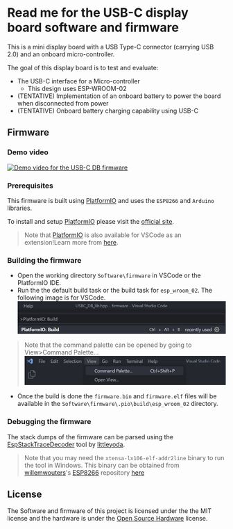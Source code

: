 # Read me for the USB-C display board software and firmware
This is a mini display board with a USB Type-C connector (carrying USB 2.0) and an onboard micro-controller.

The goal of this display board is to test and evaluate:
* The USB-C interface for a Micro-controller
    * This design uses ESP-WROOM-02
* (TENTATIVE) Implementation of an onboard battery to power the board when disconnected from power
* (TENTATIVE) Onboard battery charging capability using USB-C

## Firmware
### Demo video
[![Demo video for the USB-C DB firmware](https://img.youtube.com/vi/l0tGIR3diLk/0.jpg)](https://www.youtube.com/watch?v=l0tGIR3diLk)

### Prerequisites
This firmware is built using [PlatformIO](https://platformio.org/) and uses the `ESP8266` and `Arduino` libraries.

To install and setup [PlatformIO](https://platformio.org/) please visit the [official site](https://platformio.org/install).
> Note that [PlatformIO](https://platformio.org/) is also available for VSCode as an extension!Learn more from [here](https://platformio.org/install/ide?install=vscode).

### Building the firmware
* Open the working directory `Software\firmware` in VSCode or the PlatformIO IDE.
* Run the the default build task or the build task for `esp_wroom_02`. The following image is for VSCode.
![Build task in VSCode](./firmware/resources/PlatformIO-Build-VSCode.png)
> Note that the command palette can be opened by going to View>Command Palette...
> ![Opening the command palette in VSCode](firmware/resources/VSCode-cmd-palette.png)

* Once the build is done the `firmware.bin` and `firmware.elf` files will be available in the `Software\firmware\.pio\build\esp_wroom_02` directory.

### Debugging the firmware
The stack dumps of the firmware can be parsed using the [EspStackTraceDecoder](https://github.com/littleyoda/EspStackTraceDecoder) tool by [littleyoda](https://github.com/littleyoda).
> Note that you may need the `xtensa-lx106-elf-addr2line` binary to run the tool in Windows. This binary can be obtained from [willemwouters](https://github.com/willemwouters)'s [ESP8266](https://github.com/willemwouters/ESP8266) repository [here](https://github.com/willemwouters/ESP8266/tree/master/gcc/xtensa-lx106-elf_c%2B%2B)

## License
The Software and firmware of this project is licensed under the the MIT license and the hardware is under the [Open Source Hardware](https://www.oshwa.org/definition/) license.
